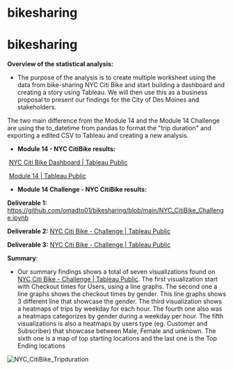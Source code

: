 # bikesharing

# bikesharing

**Overview of the statistical analysis:**

- The purpose of the analysis is to create multiple worksheet using the data from bike-sharing NYC Citi Bike and start building a dashboard and creating a story using Tableau. We will then use this as a business proposal to present our findings for the City of Des Moines and stakeholders.

  

The two main difference from the Module 14 and the Module 14 Challenge are using the to_datetime from pandas to format the "trip duration" and exporting a edited CSV to Tableau and creating a new analysis.



- **Module 14  - NYC CitiBike results:**

​			[NYC Citi Bike Dashboard | Tableau Public](https://public.tableau.com/app/profile/omar.omadto/viz/NYCCitiBikeDashboard_16449709978710/NYCCitiBikeDashboard)

​			[Module 14 | Tableau Public](https://public.tableau.com/app/profile/omar.omadto/viz/Module14_16449691440970/NYCStory)



- **Module 14 Challenge - NYC CitiBike results:**

**Deliverable 1:** https://github.com/omadto01/bikesharing/blob/main/NYC_CitiBike_Challenge.ipynb

**Deliverable 2:** [NYC Citi Bike - Challenge | Tableau Public](https://public.tableau.com/app/profile/omar.omadto/viz/NYCCitiBike-Challenge/Story2?publish=yes)

**Deliverable 3:** [NYC Citi Bike - Challenge | Tableau Public](https://public.tableau.com/app/profile/omar.omadto/viz/NYCCitiBike-Challenge/NYCCitibike?publish=yes)



**Summary**:

- Our summary findings shows a total of seven visualizations found on [NYC Citi Bike - Challenge | Tableau Public](https://public.tableau.com/app/profile/omar.omadto/viz/NYCCitiBike-Challenge/NYCCitibike?publish=yes). The first visualization start with Checkout times for Users, using a line graphs. The second one a line graphs shows the checkout times by gender. This line graphs shows 3 different line that showcase the gender. The third visualization shows a heatmaps of trips by weekday for each hour. The fourth one also was a heatmaps categorizes by gender during a weekday per hour. The fifth visualizations is also  a heatmaps by users type (eg. Customer and Subscriber) that showcase between Male, Female and unknown. The sixth one is a map of top starting locations and the last one is the Top Ending locations



![NYC_CitiBike_Tripduration](https://user-images.githubusercontent.com/94090097/155439792-12057e25-f34a-4c43-850e-e5e2c9f0e8ad.png)
